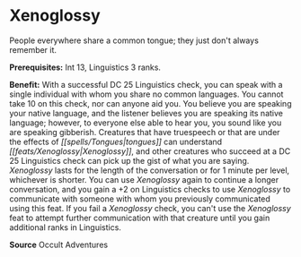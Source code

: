 ﻿---
cssclass: [feats]

---
# Xenoglossy

People everywhere share a common tongue; they just don't always remember it.

**Prerequisites:** Int 13, Linguistics 3 ranks.

**Benefit:** With a successful DC 25 Linguistics check, you can speak with a single individual with whom you share no common languages. You cannot take 10 on this check, nor can anyone aid you. You believe you are speaking your native language, and the listener believes you are speaking its native language; however, to everyone else able to hear you, you sound like you are speaking gibberish. Creatures that have truespeech or that are under the effects of _[[spells/Tongues|tongues]]_ can understand _[[feats/Xenoglossy|Xenoglossy]]_, and other creatures who succeed at a DC 25 Linguistics check can pick up the gist of what you are saying. _Xenoglossy_ lasts for the length of the conversation or for 1 minute per level, whichever is shorter. You can use _Xenoglossy_ again to continue a longer conversation, and you gain a +2 on Linguistics checks to use _Xenoglossy_ to communicate with someone with whom you previously communicated using this feat. If you fail a _Xenoglossy_ check, you can't use the _Xenoglossy_ feat to attempt further communication with that creature until you gain additional ranks in Linguistics.

**Source** Occult Adventures